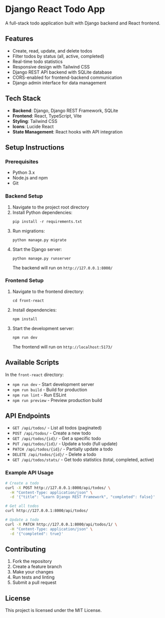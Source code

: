 # Django React Todo App

A full-stack todo application built with Django backend and React frontend.

## Features

- Create, read, update, and delete todos
- Filter todos by status (all, active, completed)
- Real-time todo statistics
- Responsive design with Tailwind CSS
- Django REST API backend with SQLite database
- CORS-enabled for frontend-backend communication
- Django admin interface for data management

## Tech Stack

- **Backend**: Django, Django REST Framework, SQLite
- **Frontend**: React, TypeScript, Vite
- **Styling**: Tailwind CSS
- **Icons**: Lucide React
- **State Management**: React hooks with API integration

## Setup Instructions

### Prerequisites

- Python 3.x
- Node.js and npm
- Git

### Backend Setup

1. Navigate to the project root directory
2. Install Python dependencies:
   ```
   pip install -r requirements.txt
   ```
3. Run migrations:
   ```
   python manage.py migrate
   ```
4. Start the Django server:
   ```
   python manage.py runserver
   ```
   The backend will run on `http://127.0.0.1:8000/`

### Frontend Setup

1. Navigate to the frontend directory:
   ```
   cd front-react
   ```
2. Install dependencies:
   ```
   npm install
   ```
3. Start the development server:
   ```
   npm run dev
   ```
   The frontend will run on `http://localhost:5173/`

## Available Scripts

In the `front-react` directory:

- `npm run dev` - Start development server
- `npm run build` - Build for production
- `npm run lint` - Run ESLint
- `npm run preview` - Preview production build

## API Endpoints

- `GET /api/todos/` - List all todos (paginated)
- `POST /api/todos/` - Create a new todo
- `GET /api/todos/{id}/` - Get a specific todo
- `PUT /api/todos/{id}/` - Update a todo (full update)
- `PATCH /api/todos/{id}/` - Partially update a todo
- `DELETE /api/todos/{id}/` - Delete a todo
- `GET /api/todos/stats/` - Get todo statistics (total, completed, active)

### Example API Usage

```bash
# Create a todo
curl -X POST http://127.0.0.1:8000/api/todos/ \
  -H "Content-Type: application/json" \
  -d '{"title": "Learn Django REST Framework", "completed": false}'

# Get all todos
curl http://127.0.0.1:8000/api/todos/

# Update a todo
curl -X PATCH http://127.0.0.1:8000/api/todos/1/ \
  -H "Content-Type: application/json" \
  -d '{"completed": true}'
```

## Contributing

1. Fork the repository
2. Create a feature branch
3. Make your changes
4. Run tests and linting
5. Submit a pull request

## License

This project is licensed under the MIT License.
